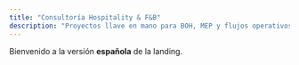 ```yaml
---
title: "Consultoría Hospitality & F&B"
description: "Proyectos llave en mano para BOH, MEP y flujos operativos."
---
```


Bienvenido a la versión **española** de la landing.
